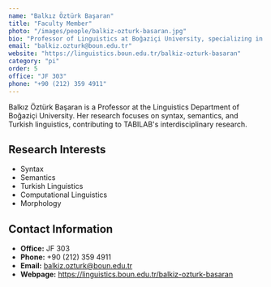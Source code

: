```yaml
---
name: "Balkız Öztürk Başaran"
title: "Faculty Member"
photo: "/images/people/balkiz-ozturk-basaran.jpg"
bio: "Professor of Linguistics at Boğaziçi University, specializing in syntax, semantics, and Turkish linguistics."
email: "balkiz.ozturk@boun.edu.tr"
website: "https://linguistics.boun.edu.tr/balkiz-ozturk-basaran"
category: "pi"
order: 5
office: "JF 303"
phone: "+90 (212) 359 4911"
---
```


Balkız Öztürk Başaran is a Professor at the Linguistics Department of Boğaziçi University. Her research focuses on syntax, semantics, and Turkish linguistics, contributing to TABILAB's interdisciplinary research.

## Research Interests

- Syntax
- Semantics
- Turkish Linguistics
- Computational Linguistics
- Morphology

## Contact Information

- **Office:** JF 303
- **Phone:** +90 (212) 359 4911
- **Email:** balkiz.ozturk@boun.edu.tr
- **Webpage:** https://linguistics.boun.edu.tr/balkiz-ozturk-basaran 